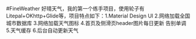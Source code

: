 #FineWeather
好晴天气，我的第一个练手项目，使用轮子有Litepal+OKhttp+Glide等，项目特点如下：1.Material Design UI 2.网络加载全国城市数据库 3.网络加载天气图标 4.首页及侧滑页header图片每日更新 告别单调 5.天气缓存 6.后台自动更新天气
